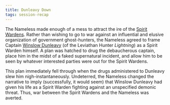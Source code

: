 ```yaml
---
title: Dunleavy Down
tags: session-recap
---
```


The Nameless made enough of a mess to attract the ire of the [Spirit Wardens](/wiki/factions#spirit-wardens). Rather than wishing to go to war against an influential and elusive organization of government ghost-hunters, the Nameless agreed to frame Captain [Winslow Dunleavy](/wiki/npcs#winslow-dunleavy) (of the Leviathan Hunter *Lightning*) as a Spirit Warden himself. A plan was hatched to drug the debaucherous captain, place him in the midst of a faked supernatural incident, and allow him to be seen by whatever interested parties were out for the Spirit Wardens. 

This plan immediately fell through when the drugs administered to Dunleavy slew him nigh-instantaneously. Undeterred, the Nameless changed the narrative to imply (successfully, it would seem) that Winslow Dunleavy had given his life as a Spirit Warden fighting against an unspecified demonic threat. Thus, war between the Spirit Wardens and the Nameless was averted.